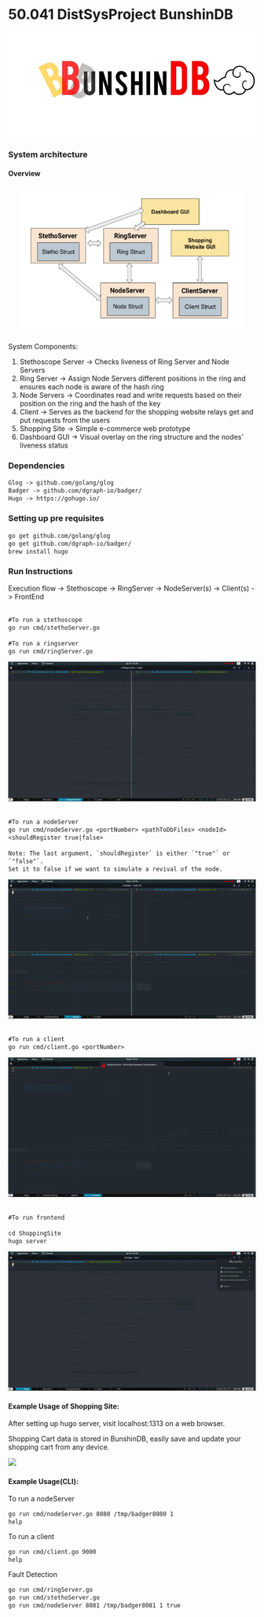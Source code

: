 # 50.041 DistSysProject BunshinDB
![](pics_gifs/logo.jpg)
### System architecture
#### Overview

<p align="center">
  <img width="460" height="300" src="pics_gifs/Overview_Architecture.png">
</p>

System Components:
1. Stethoscope Server -> Checks liveness of Ring Server and Node Servers
2. Ring Server -> Assign Node Servers different positions in the ring and ensures each node is aware of the hash ring
3. Node Servers -> Coordinates read and write requests based on their position on the ring and the hash of the key
4. Client -> Serves as the backend for the shopping website relays get and put requests from the users
5. Shopping Site -> Simple e-commerce web prototype
6. Dashboard GUI -> Visual overlay on the ring structure and the nodes' liveness status

### Dependencies 
```cassandraql
Glog -> github.com/golang/glog
Badger -> github.com/dgraph-io/badger/
Hugo -> https://gohugo.io/
```

### Setting up pre requisites
```cassandraql
go get github.com/golang/glog
go get github.com/dgraph-io/badger/
brew install hugo
```

### Run Instructions 

Execution flow -> Stethoscope -> RingServer -> NodeServer(s) -> Client(s) -> FrontEnd

```cassandraql

#To run a stethoscope
go run cmd/stethoServer.go 

#To run a ringserver
go run cmd/ringServer.go 

```
![](pics_gifs/stethoring.gif)

```cassandraql

#To run a nodeServer
go run cmd/nodeServer.go <portNumber> <pathToDbFiles> <nodeId> <shouldRegister true|false> 

Note: The last argument, `shouldRegister` is either `"true"` or `"false"`. 
Set it to false if we want to simulate a revival of the node.  

```
![](pics_gifs/nodes.gif)

```cassandraql

#To run a client 
go run cmd/client.go <portNumber> 

```

![](pics_gifs/client.gif)

```cassandraql

#To run frontend

cd ShoppingSite
hugo server

```
![](pics_gifs/hugo.gif)





#### Example Usage of Shopping Site:
After setting up hugo server, visit localhost:1313 on a web browser.

Shopping Cart data is stored in BunshinDB, easily save and update your shopping cart from any device.

![](pics_gifs/shopping1.gif)


#### Example Usage(CLI): 
To run a nodeServer
```cassandraq#
go run cmd/nodeServer.go 8080 /tmp/badger8080 1
help 
```
To run a client 
```cassandraql
go run cmd/client.go 9000
help 
```

Fault Detection 
```cassandraql
go run cmd/ringServer.go
go run cmd/stethoServer.go
go run cmd/nodeServer 8081 /tmp/badger8081 1 true 

```

